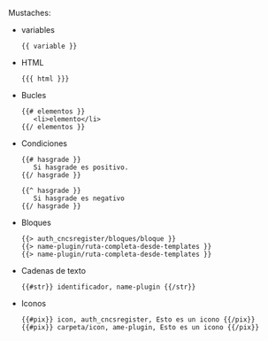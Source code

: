 Mustaches:

- variables

      {{ variable }}

- HTML

      {{{ html }}}

- Bucles

      {{# elementos }}
         <li>elemento</li>
      {{/ elementos }}


- Condiciones

      {{# hasgrade }}
         Si hasgrade es positivo.
      {{/ hasgrade }}

      {{^ hasgrade }}
         Si hasgrade es negativo
      {{/ hasgrade }}


- Bloques

      {{> auth_cncsregister/bloques/bloque }}
      {{> name-plugin/ruta-completa-desde-templates }}
      {{> name-plugin/ruta-completa-desde-templates }}

- Cadenas de texto

      {{#str}} identificador, name-plugin {{/str}}

- Iconos

      {{#pix}} icon, auth_cncsregister, Esto es un icono {{/pix}}
      {{#pix}} carpeta/icon, ame-plugin, Esto es un icono {{/pix}}